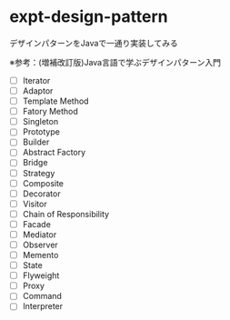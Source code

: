 # expt-design-pattern

デザインパターンをJavaで一通り実装してみる

※参考：(増補改訂版)Java言語で学ぶデザインパターン入門

- [ ] Iterator
- [ ] Adaptor
- [ ] Template Method
- [ ] Fatory Method
- [ ] Singleton
- [ ] Prototype
- [ ] Builder
- [ ] Abstract Factory
- [ ] Bridge
- [ ] Strategy
- [ ] Composite
- [ ] Decorator
- [ ] Visitor
- [ ] Chain of Responsibility
- [ ] Facade
- [ ] Mediator
- [ ] Observer
- [ ] Memento
- [ ] State
- [ ] Flyweight
- [ ] Proxy
- [ ] Command
- [ ] Interpreter

